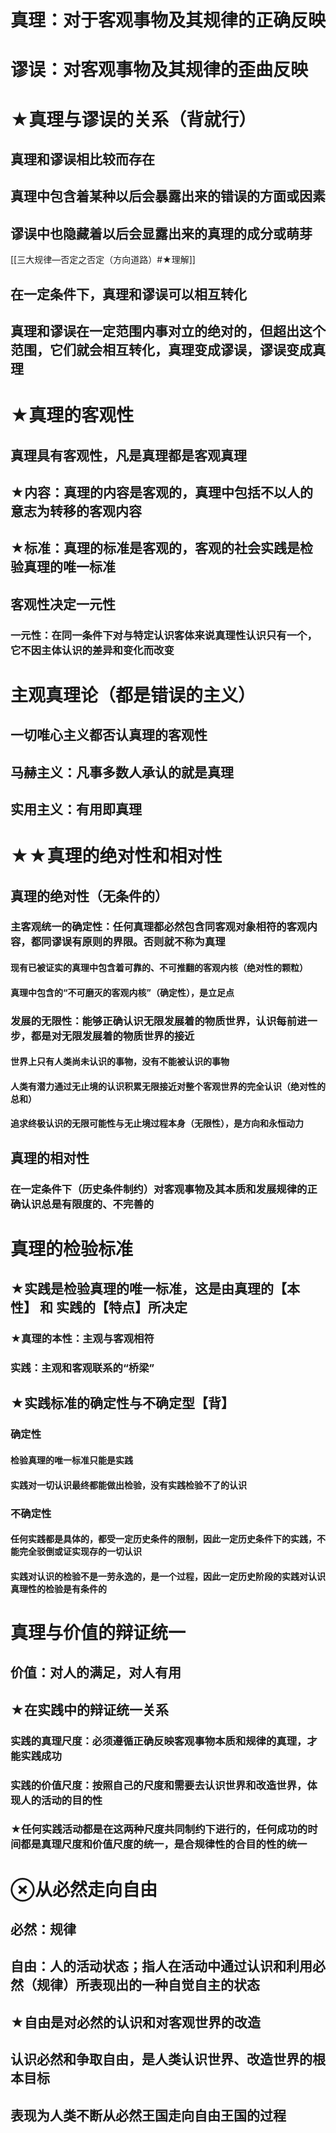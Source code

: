 # 真理：对于客观事物及其规律的正确反映
# 谬误：对客观事物及其规律的歪曲反映
# ★真理与谬误的关系（背就行）
## 真理和谬误相比较而存在
## 真理中包含着某种以后会暴露出来的错误的方面或因素
## 谬误中也隐藏着以后会显露出来的真理的成分或萌芽
[[三大规律—否定之否定（方向道路）#★理解]]
## 在一定条件下，真理和谬误可以相互转化
## 真理和谬误在一定范围内事对立的绝对的，但超出这个范围，它们就会相互转化，真理变成谬误，谬误变成真理
# ★真理的客观性
## 真理具有客观性，凡是真理都是客观真理
## ★内容：真理的内容是客观的，真理中包括不以人的意志为转移的客观内容
## ★标准：真理的标准是客观的，客观的社会实践是检验真理的唯一标准
## 客观性决定一元性
### 一元性：在同一条件下对与特定认识客体来说真理性认识只有一个，它不因主体认识的差异和变化而改变
# 主观真理论（都是错误的主义）
## 一切唯心主义都否认真理的客观性
## 马赫主义：凡事多数人承认的就是真理
## 实用主义：有用即真理
# ★★真理的绝对性和相对性
## 真理的绝对性（无条件的）
### 主客观统一的确定性：任何真理都必然包含同客观对象相符的客观内容，都同谬误有原则的界限。否则就不称为真理
#### 现有已被证实的真理中包含着可靠的、不可推翻的客观内核（绝对性的颗粒）​
#### 真理中包含的“不可磨灭的客观内核”（确定性），是立足点
### 发展的无限性：能够正确认识无限发展着的物质世界，认识每前进一步，都是对无限发展着的物质世界的接近
#### 世界上只有人类尚未认识的事物，没有不能被认识的事物
#### 人类有潜力通过无止境的认识积累无限接近对整个客观世界的完全认识（绝对性的总和）​
#### 追求终极认识的无限可能性与无止境过程本身（无限性），是方向和永恒动力
## 真理的相对性
### 在一定条件下（历史条件制约）对客观事物及其本质和发展规律的正确认识总是有限度的、不完善的
# 真理的检验标准
## ★实践是检验真理的唯一标准，这是由真理的【本性】 和 实践的【特点】所决定
### ★真理的本性：主观与客观相符
### 实践：主观和客观联系的“桥梁”
## ★实践标准的确定性与不确定型【背】
### 确定性
#### 检验真理的唯一标准只能是实践
#### 实践对一切认识最终都能做出检验，没有实践检验不了的认识
### 不确定性
#### 任何实践都是具体的，都受一定历史条件的限制，因此一定历史条件下的实践，不能完全驳倒或证实现存的一切认识
#### 实践对认识的检验不是一劳永逸的，是一个过程，因此一定历史阶段的实践对认识真理性的检验是有条件的
# 真理与价值的辩证统一
## 价值：对人的满足，对人有用
## ★在实践中的辩证统一关系
### 实践的真理尺度：必须遵循正确反映客观事物本质和规律的真理，才能实践成功
### 实践的价值尺度：按照自己的尺度和需要去认识世界和改造世界，体现人的活动的目的性
### ★任何实践活动都是在这两种尺度共同制约下进行的，任何成功的时间都是真理尺度和价值尺度的统一，是合规律性的合目的性的统一
# ⊗从必然走向自由
## 必然：规律
## 自由：人的活动状态；指人在活动中通过认识和利用必然（规律）所表现出的一种自觉自主的状态
## ★自由是对必然的认识和对客观世界的改造
## 认识必然和争取自由，是人类认识世界、改造世界的根本目标
## 表现为人类不断从必然王国走向自由王国的过程